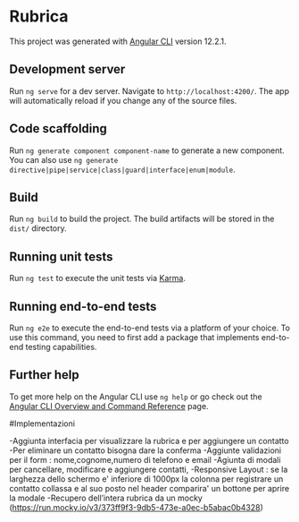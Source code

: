# Rubrica

This project was generated with [Angular CLI](https://github.com/angular/angular-cli) version 12.2.1.

## Development server

Run `ng serve` for a dev server. Navigate to `http://localhost:4200/`. The app will automatically reload if you change any of the source files.

## Code scaffolding

Run `ng generate component component-name` to generate a new component. You can also use `ng generate directive|pipe|service|class|guard|interface|enum|module`.

## Build

Run `ng build` to build the project. The build artifacts will be stored in the `dist/` directory.

## Running unit tests

Run `ng test` to execute the unit tests via [Karma](https://karma-runner.github.io).

## Running end-to-end tests

Run `ng e2e` to execute the end-to-end tests via a platform of your choice. To use this command, you need to first add a package that implements end-to-end testing capabilities.

## Further help

To get more help on the Angular CLI use `ng help` or go check out the [Angular CLI Overview and Command Reference](https://angular.io/cli) page.

#Implementazioni

-Aggiunta interfacia per visualizzare la rubrica e per aggiungere un contatto
-Per eliminare un contatto bisogna dare la conferma
-Aggiunte validazioni per il form : nome,cognome,numero di telefono e email
-Agiunta di modali per cancellare, modificare e aggiungere contatti,
-Responsive Layout : se la larghezza dello schermo e' inferiore di 1000px la colonna per registrare un contatto collassa e al suo posto nel header comparira' un bottone per aprire la modale
-Recupero dell’intera rubrica da un mocky (https://run.mocky.io/v3/373ff9f3-9db5-473e-a0ec-b5abac0b4328)
